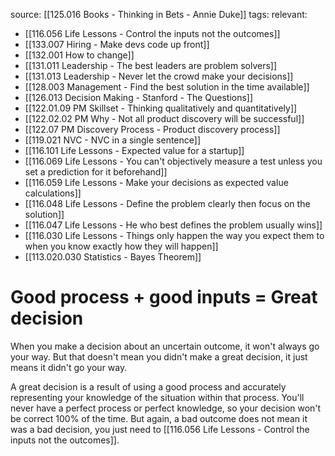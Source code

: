 source: [[125.016 Books -  Thinking in Bets - Annie Duke]]
tags:
relevant:
- [[116.056 Life Lessons - Control the inputs not the outcomes]]
- [[133.007 Hiring - Make devs code up front]]
- [[132.001 How to change]]
- [[131.011 Leadership - The best leaders are problem solvers]]
- [[131.013 Leadership - Never let the crowd make your decisions]]
- [[128.003 Management - Find the best solution in the time available]]
- [[126.013 Decision Making - Stanford - The Questions]]
- [[122.01.09 PM Skillset - Thinking qualitatively and quantitatively]]
- [[122.02.02 PM Why - Not all product discovery will be successful]]
- [[122.07 PM Discovery Process - Product discovery process]]
- [[119.021 NVC - NVC in a single sentence]]
- [[116.101 Life Lessons - Expected value for a startup]]
- [[116.069 Life Lessons - You can't objectively measure a test unless you set a prediction for it beforehand]]
- [[116.059 Life Lessons - Make your decisions as expected value calculations]]
- [[116.048 Life Lessons - Define the problem clearly then focus on the solution]]
- [[116.047 Life Lessons - He who best defines the problem usually wins]]
- [[116.030 Life Lessons - Things only happen the way you expect them to when you know exactly how they will happen]]
- [[113.020.030 Statistics - Bayes Theorem]]

# Good process + good inputs = Great decision

When you make a decision about an uncertain outcome, it won't always go your way. But that doesn't mean you didn't make a great decision, it just means it didn't go your way.

A great decision is a result of using a good process and accurately representing your knowledge of the situation within that process. You'll never have a perfect process or perfect knowledge, so your decision won't be correct 100% of the time. But again, a bad outcome does not mean it was a bad decision, you just need to [[116.056 Life Lessons - Control the inputs not the outcomes]].